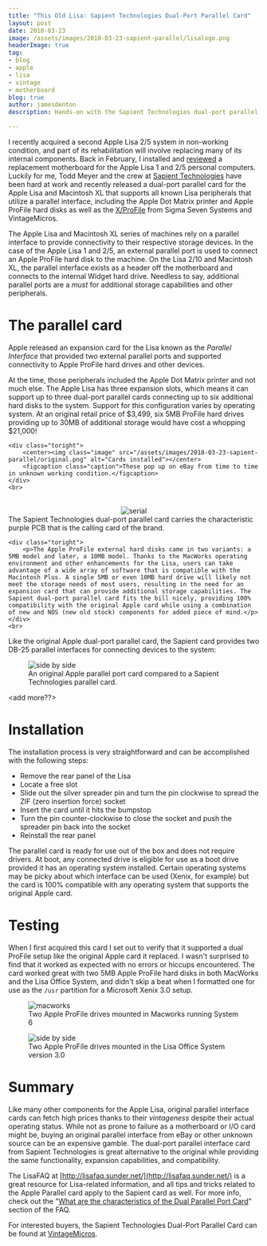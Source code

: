 ```yaml
---
title: "This Old Lisa: Sapient Technologies Dual-Port Parallel Card"
layout: post
date: 2018-03-23
image: /assets/images/2018-03-23-sapient-parallel/lisalogo.png
headerImage: true
tag:
- blog
- apple
- lisa
- vintage
- motherboard
blog: true
author: jamesdenton
description: Hands-on with the Sapient Technologies dual-port parallel card for the Apple Lisa

---
```


I recently acquired a second Apple Lisa 2/5 system in non-working condition, and part of its rehabilitation will involve replacing many of its internal components. Back in February, I installed and [reviewed](http://www.jimmdenton.com/sapient-motherboard/) a replacement motherboard for the Apple Lisa 1 and 2/5 personal computers. Luckily for me, Todd Meyer and the crew at [Sapient Technologies](https://www.facebook.com/SapientTechnologies/) have been hard at work and recently released a dual-port parallel card for the Apple Lisa and Macintosh XL that supports all known Lisa peripherals that utilize a parallel interface, including the Apple Dot Matrix printer and Apple ProFile hard disks as well as the [X/ProFile](http://vintagemicros.com/catalog/lisa-xprofile-hard-drive-emulator-p-282.html) from Sigma Seven Systems and VintageMicros. 

<!--more-->
The Apple Lisa and Macintosh XL series of machines rely on a parallel interface to provide connectivity to their respective storage devices. In the case of the Apple Lisa 1 and 2/5, an external parallel port is used to connect an Apple ProFile hard disk to the machine. On the Lisa 2/10 and Macintosh XL, the parallel interface exists as a header off the motherboard and connects to the internal Widget hard drive. Needless to say, additional parallel ports are a *must* for additional storage capabilities and other peripherals. 

# The parallel card
Apple released an expansion card for the Lisa known as the *Parallel Interface* that provided two external parallel ports and supported connectivity to Apple ProFile hard drives and other devices. 

<div class="side-by-side">
    <div class="toleft">
        <p>At the time, those peripherals included the Apple Dot Matrix printer and not much else. The Apple Lisa has three expansion slots, which means it can support up to three dual-port parallel cards connecting up to six additional hard disks to the system. Support for this configuration varies by operating system. At an original retail price of $3,499, six 5MB ProFile hard drives providing up to 30MB of additional storage would have cost a whopping $21,000!
</p>
    </div>
    
    <div class="toright">
        <center><img class="image" src="/assets/images/2018-03-23-sapient-parallel/original.png" alt="Cards installed"></center>
        <figcaption class="caption">These pop up on eBay from time to time in unknown working condition.</figcaption>
    </div>
    <br>
</div>
<br>
<div class="side-by-side">
    <div class="toleft">
    <center><img class="image" src="/assets/images/2018-03-23-sapient-parallel/sapient_400.png" alt="serial"></center>
        <figcaption class="caption">The Sapient Technologies dual-port parallel card carries the characteristic purple PCB that is the calling card of the brand.</figcaption>
    </div>

    <div class="toright">
        <p>The Apple ProFile external hard disks came in two variants: a 5MB model and later, a 10MB model. Thanks to the MacWorks operating environment and other enhancements for the Lisa, users can take advantage of a wide array of software that is compatible with the Macintosh Plus. A single 5MB or even 10MB hard drive will likely not meet the storage needs of most users, resulting in the need for an expansion card that can provide additional storage capabilities. The Sapient dual-port parallel card fits the bill nicely, providing 100% compatibility with the original Apple card while using a combination of new and NOS (new old stock) components for added piece of mind.</p>
    </div>
    <br>
</div>

Like the original Apple dual-port parallel card, the Sapient card provides two DB-25 parallel interfaces for connecting devices to the system:

<figure>
  <img src="/assets/images/2018-03-23-sapient-parallel/orig_vs_sapient2_800.png" alt="side by side"/>
  <figcaption>An original Apple parallel port card compared to a Sapient Technologies parallel card.</figcaption>
</figure>

<add more??>

# Installation

The installation process is very straightforward and can be accomplished with the following steps:

- Remove the rear panel of the Lisa
- Locate a free slot
- Slide out the silver spreader pin and turn the pin clockwise to spread the ZIF (zero insertion force) socket
- Insert the card until it hits the bumpstop
- Turn the pin counter-clockwise to close the socket and push the spreader pin back into the socket
- Reinstall the rear panel

The parallel card is ready for use out of the box and does not require drivers. At boot, any connected drive is eligible for use as a boot drive provided it has an operating system installed. Certain operating systems may be picky about which interface can be used (Xenix, for example) but the card is 100% compatible with any operating system that supports the original Apple card.

# Testing

When I first acquired this card I set out to verify that it supported a dual ProFile setup like the original Apple card it replaced. I wasn't surprised to find that it worked as expected with no errors or hiccups encountered. The card worked great with two 5MB Apple ProFile hard disks in both MacWorks and the Lisa Office System, and didn't skip a beat when I formatted one for use as the ```/usr``` partition for a Microsoft Xenix 3.0 setup.  

<figure>
  <img src="/assets/images/2018-03-23-sapient-parallel/macworks.png" alt="macworks"/>
  <figcaption>Two Apple ProFile drives mounted in Macworks running System 6</figcaption>
</figure>

<figure>
  <img src="/assets/images/2018-03-23-sapient-parallel/los.png" alt="side by side"/>
  <figcaption>Two Apple ProFile drives mounted in the Lisa Office System version 3.0</figcaption>
</figure>

# Summary
Like many other components for the Apple Lisa, original parallel interface cards can fetch high prices thanks to their *vintageness* despite their actual operating status. While not as prone to failure as a motherboard or I/O card might be, buying an original parallel interface from eBay or other unknown source can be an expensive gamble. The dual-port parallel interface card from Sapient Technologies is great alternative to the original while providing the same functionality, expansion capabilities, and compatibility. 

The LisaFAQ at [http://lisafaq.sunder.net/](http://lisafaq.sunder.net/) is a great resource for Lisa-related information, and all tips and tricks related to the Apple Parallel card apply to the Sapient card as well. For more info, check out the "[What are the characteristics of the Dual Parallel Port Card](http://lisafaq.sunder.net/lisafaq-hw-exp-2xpar_card.html)" section of the FAQ.

For interested buyers, the Sapient Technologies Dual-Port Parallel Card can be found at [VintageMicros](http://vintagemicros.com/catalog/lisa-dual-port-parallel-card-from-sapient-technologies-p-298.html).
